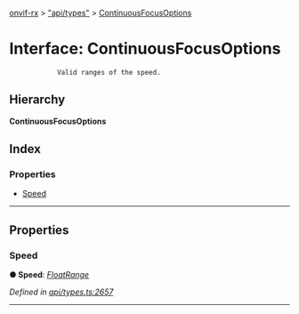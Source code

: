 [onvif-rx](../README.md) > ["api/types"](../modules/_api_types_.md) > [ContinuousFocusOptions](../interfaces/_api_types_.continuousfocusoptions.md)

# Interface: ContinuousFocusOptions

```
            Valid ranges of the speed.
```

## Hierarchy

**ContinuousFocusOptions**

## Index

### Properties

* [Speed](_api_types_.continuousfocusoptions.md#speed)

---

## Properties

<a id="speed"></a>

###  Speed

**● Speed**: *[FloatRange](_api_types_.floatrange.md)*

*Defined in [api/types.ts:2657](https://github.com/patrickmichalina/onvif-rx/blob/d62cee9/src/api/types.ts#L2657)*

___

